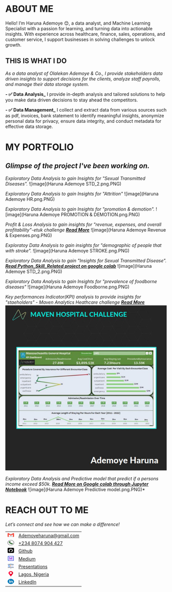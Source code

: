 # ABOUT ME
Hello! I’m Haruna Ademoye 😊, a data analyst, and Machine Learning Specialist with a passion for learning, and turning data into actionable insights. With experience across healthcare, finance, sales, operations, and customer service, I support businesses in solving challenges to unlock growth.

## THIS IS WHAT I DO
*As a data analyst of Olalekan Ademoye & Co., I provide stakeholders data driven insights to support decisions for the clients, analyze staff payrolls, and manage their data storage system.*

**- ✅ Data Analysis_**
I provide in-depth analysis and tailored solutions to help you make data driven decisions to stay ahead the competitors. 

**- ✅ Data Management_**
I collect and extract data from various sources such as pdf, invoices, bank statement to identify meaningful insights, anonymize personal data for privacy, ensure data integrity, and conduct metadata for effective data storage.

# MY PORTFOLIO

## *Glimpse of the project I've been working on.* 

*Exploratory Data Analysis to gain Insights for "Sexual Transmitted Diseases".*
![image](Haruna Ademoye STD_2.png.PNG)

*Exploratory Data Analysis to gain Insights for "Attrition"*
![image](Haruna Ademoye HR.png.PNG)

*Exploratory Data Analysis to gain Insights for "promotion & demotion".*
![image](Haruna Ademoye PROMOTION & DEMOTION.png.PNG)

*Profit & Loss Analysis to gain insights for "revenue, expenses, and overall profitability"-etuk challenge*
*<a href="https://www.linkedin.com/posts/haruna-ademoye-859486110_overview-of-the-analysis">**Read More**</a>*
![image](Haruna Ademoye Revenue & Expenses.png.PNG)

*Exploratoy Data Analysis to gain insights for "demographic of people that with stroke".*
![image](Haruna Ademoye STROKE.png.PNG)

*Exploratory Data Analysis to gain "Insights for Sexual Transmitted Disease".*
*<a href="https://colab.research.google.com/drive/17R9y7cDyha2ktVVlAnftRPevvI7IiMef?usp=sharing">**Read Python_Skill_Related project on google colab**</a>*
![image](Haruna Ademoye STD_2.png.PNG)


*Exploratory Data Analysis to gain Insights for "prevalence of foodborne diseases"*
![image](Haruna Ademoye Foodborne.png.PNG)

*Key performances Indicator(KPI) analysis to provide insights for "staeholders" - Maven Analytics Heathcare challenge*
*<a href="https://www.linkedin.com/posts/haruna-ademoye-859486110_mavenhospitalchallenge-activity-7217329038401409025-1y6P?utm_source=share&utm_medium=member_desktop">**Read More**</a>*
![image](Screenshot_20241220-214409.png)

*Exploratory Data Analysis and Predictive model that predict if a persons income exceed $50k.*
*<a href="https://colab.research.google.com/drive/1FUxgBRuR2fbh6kBAHsBELCMM_gKCIhw7?usp=sharing">**Read More on Google colab through Jupyter Notebook**</a>*
![image](Haruna Ademoye Predictive model.png.PNG)*

# REACH OUT TO ME
 
*Let’s connect and see how we can make a difference!* 

<table>
  <tbody>
    <tr><td><img src="gmail.png" width="20" height="16">
      </td><td>
 <a href="ademoyeharuna@gmail.com"> Ademoyeharuna@gmail.com</a>
      </td></tr>
   
 <tr><td>
 <img src="phone-call.png" width="20" height="16">
 </td><td>
  <a href="tel:+2348074904427"> +234 8074 904 427</a>
      </td> </tr>
      
<tr> <td> <img src="github.png" width="20" height="16"> </td>
      <td> <a href="https://github.com/HARDECOMM"> Github</a>
      </td></tr>
      
 <tr><td>
   <img src="medium.png" width="20" height="16"> </td><td> <a href="https://medium.com/@ademoyeharuna)"> Medium</a>
      </td></tr>

   <tr><td>
    <img src="presentations.png" width="20" height="16"></td><td><a href="ademoyeharuna@gmail.com"> Presentations</a>
      </td> </tr> 
      
<tr> <td>
 <img src="placeholder.png" width="20" height="16"></td>
      <td>
<a href="location@lagos,Nigeria"> Lagos, Nigeria</a>
      </td> </tr> 
  
  <tr> <td>
 <img src="linkedin.png" width="20" height="16"></td>
      <td><a href="https://www.linkedin.com/in/haruna-ademoye-859486110?utm_source=share&utm_campaign=share_via&utm_content=profile&utm_medium=android_app)"> LinkedIn</a>
      </td> </tr> 
  
  </tbody>
</table>



